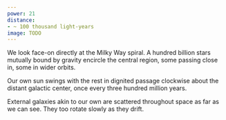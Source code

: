 ```yaml
---
power: 21
distance:
- ~ 100 thousand light-years
image: TODO
---
```

We look face-on directly at the Milky Way spiral. A hundred billion stars mutually bound by gravity encircle the central region, some passing close in, some in wider orbits.

Our own sun swings with the rest in dignited passage clockwise about the distant galactic center, once every three hundred million years.

External galaxies akin to our own are scattered throughout space as far as we can see. They too rotate slowly as they drift.
